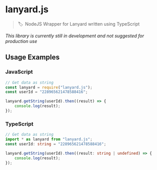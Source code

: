 # lanyard.js
> 🏷️  NodeJS Wrapper for Lanyard written using TypeScript

*This library is currently still in development and not suggested for production use*

## Usage Examples
### JavaScript
```js
// Get data as string
const lanyard = require("lanyard.js");
const userId = "228965621478588416";

lanyard.getString(userId).then((result) => {
    console.log(result);
});
```

### TypeScript
```ts
// Get data as string
import * as lanyard from "lanyard.js";
const userId: string = "228965621478588416";

lanyard.getString(userId).then((result: string | undefined) => {
    console.log(result);
});
```